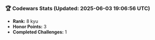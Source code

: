 ### 🏆 Codewars Stats (Updated: 2025-06-03 19:06:56 UTC)

- **Rank:** 8 kyu
- **Honor Points:** 3
- **Completed Challenges:** 1
